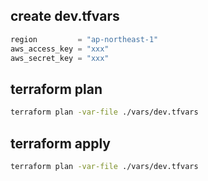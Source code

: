 ## create dev.tfvars
```tf
region         = "ap-northeast-1"
aws_access_key = "xxx"
aws_secret_key = "xxx"
```

## terraform plan
```bash
terraform plan -var-file ./vars/dev.tfvars
```

## terraform apply
```bash
terraform plan -var-file ./vars/dev.tfvars
```